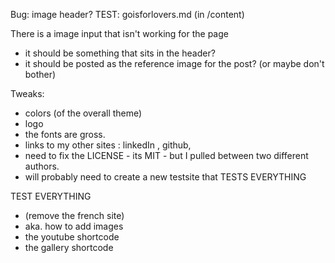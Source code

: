 Bug: image header?
TEST: goisforlovers.md (in /content)

There is a image input that isn't working for the page 
- it should be something that sits in the header?
- it should be posted as the reference image for the post? (or maybe don't bother)

Tweaks:
- colors (of the overall theme)
- logo
- the fonts are gross.
- links to my other sites : linkedIn , github,
- need to fix the LICENSE - its MIT - but I pulled between two different authors.
- will probably need to create a new testsite that TESTS EVERYTHING

TEST EVERYTHING
- (remove the french site)
- aka. how to add images
- the youtube shortcode
- the gallery shortcode


